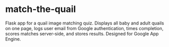 # match-the-quail
Flask app for a quail image matching quiz. Displays all baby and adult quails on one page, logs user email from Google authentication, times completion, scores matches server-side, and stores results. Designed for Google App Engine.
